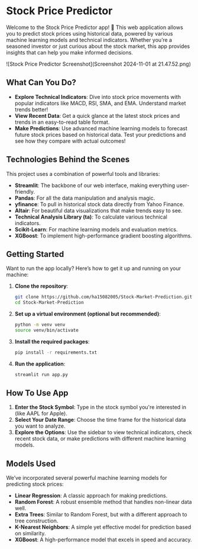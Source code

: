# Stock Price Predictor

Welcome to the Stock Price Predictor app! 🎉 This web application allows you to predict stock prices using historical data, powered by various machine learning models and technical indicators. Whether you’re a seasoned investor or just curious about the stock market, this app provides insights that can help you make informed decisions.

![Stock Price Predictor Screenshot](Screenshot 2024-11-01 at 21.47.52.png)

## What Can You Do?

- **Explore Technical Indicators**: Dive into stock price movements with popular indicators like MACD, RSI, SMA, and EMA. Understand market trends better!
- **View Recent Data**: Get a quick glance at the latest stock prices and trends in an easy-to-read table format.
- **Make Predictions**: Use advanced machine learning models to forecast future stock prices based on historical data. Test your predictions and see how they compare with actual outcomes!

## Technologies Behind the Scenes

This project uses a combination of powerful tools and libraries:

- **Streamlit**: The backbone of our web interface, making everything user-friendly.
- **Pandas**: For all the data manipulation and analysis magic.
- **yfinance**: To pull in historical stock data directly from Yahoo Finance.
- **Altair**: For beautiful data visualizations that make trends easy to see.
- **Technical Analysis Library (ta)**: To calculate various technical indicators.
- **Scikit-Learn**: For machine learning models and evaluation metrics.
- **XGBoost**: To implement high-performance gradient boosting algorithms.

## Getting Started

Want to run the app locally? Here’s how to get it up and running on your machine:

1. **Clone the repository**:
   ```bash
   git clone https://github.com/ha15082005/Stock-Market-Prediction.git
   cd Stock-Market-Prediction
2. **Set up a virtual environment (optional but recommended)**:
   ```bash
   python -m venv venv
   source venv/bin/activate
3. **Install the required packages**:
   ```bash
   pip install -r requirements.txt
4. **Run the application**:
   ```bash
   streamlit run app.py

## How To Use App
1. **Enter the Stock Symbol**: Type in the stock symbol you're interested in (like AAPL for Apple).
2. **Select Your Date Range**: Choose the time frame for the historical data you want to analyze.
3. **Explore the Options**: Use the sidebar to view technical indicators, check recent stock data, or make predictions with different machine learning models.

## Models Used
We’ve incorporated several powerful machine learning models for predicting stock prices:
- **Linear Regression**: A classic approach for making predictions.
- **Random Forest**: A robust ensemble method that handles non-linear data well.
- **Extra Trees**: Similar to Random Forest, but with a different approach to tree construction.
- **K-Nearest Neighbors**: A simple yet effective model for prediction based on similarity.
- **XGBoost**: A high-performance model that excels in speed and accuracy.
